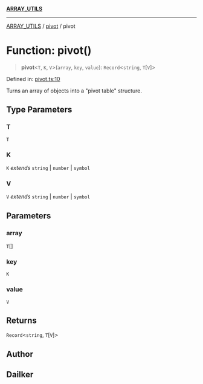 [**ARRAY_UTILS**](../../README.md)

***

[ARRAY_UTILS](../../README.md) / [pivot](../README.md) / pivot

# Function: pivot()

> **pivot**\<`T`, `K`, `V`\>(`array`, `key`, `value`): `Record`\<`string`, `T`\[`V`\]\>

Defined in: [pivot.ts:10](https://github.com/dailker/everyutil/blob/88c583cdd8386be54599315f93f88880d20b94f3/src/array/pivot.ts#L10)

Turns an array of objects into a "pivot table" structure.

## Type Parameters

### T

`T`

### K

`K` *extends* `string` \| `number` \| `symbol`

### V

`V` *extends* `string` \| `number` \| `symbol`

## Parameters

### array

`T`[]

### key

`K`

### value

`V`

## Returns

`Record`\<`string`, `T`\[`V`\]\>

## Author

## Dailker
